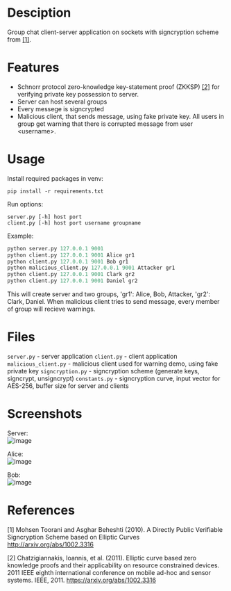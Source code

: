 # Desciption
Group chat client-server application on sockets with signcryption scheme from [[1]](#1).

# Features
- Schnorr protocol zero-knowledge key-statement proof (ZKKSP) [[2]](#2) for verifying private key possession to server.
- Server can host several groups
- Every messege is signcrypted
- Malicious client, that sends message, using fake private key. All users in group get warning that there is corrupted message from user \<username\>.

# Usage
Install required packages in venv:
```
pip install -r requirements.txt
```

Run options:
```
server.py [-h] host port
client.py [-h] host port username groupname
```

Example:
``` python
python server.py 127.0.0.1 9001
python client.py 127.0.0.1 9001 Alice gr1
python client.py 127.0.0.1 9001 Bob gr1
python malicious_client.py 127.0.0.1 9001 Attacker gr1
python client.py 127.0.0.1 9001 Clark gr2
python client.py 127.0.0.1 9001 Daniel gr2
```
This will create server and two groups, 'gr1': Alice, Bob, Attacker, 'gr2': Clark, Daniel. When malicious client tries to send message, every member of group will recieve warnings.

# Files
`server.py` - server application
`client.py` - client application
`malicious_client.py` - malicious client used for warning demo, using fake private key
`signcryption.py` - signcryption scheme (generate keys, signcrypt, unsigncrypt)
`constants.py` - signcryption curve, input vector for AES-256, buffer size for server and clients


# Screenshots
Server:\
![image](https://github.com/user-attachments/assets/e01fc054-2281-4240-b899-9594b11e9331)

Alice:\
![image](https://github.com/user-attachments/assets/c5474460-8afe-4097-be39-22c2867d9416)

Bob:\
![image](https://github.com/user-attachments/assets/1f36b777-b579-4254-917f-3f85a2469104)




# References
<a id="1">[1]</a>
Mohsen Toorani and Asghar Beheshti (2010).
A Directly Public Verifiable Signcryption Scheme based on Elliptic Curves
http://arxiv.org/abs/1002.3316

<a id="2">[2]</a>
Chatzigiannakis, Ioannis, et al. (2011).
Elliptic curve based zero knowledge proofs and their applicability on resource constrained devices.
2011 IEEE eighth international conference on mobile ad-hoc and sensor systems. IEEE, 2011.
https://arxiv.org/abs/1002.3316
